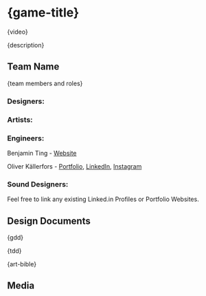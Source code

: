 # {game-title}

{video}

{description}

## Team Name

{team members and roles}
### Designers:

### Artists:

### Engineers:

Benjamin Ting - [Website](http://benjaminting.com)

Oliver Källerfors - [Portfolio](https://oliverkallerfors.wordpress.com/projects/), [LinkedIn](https://www.linkedin.com/in/oliver-källerfors-358bb21b3/), [Instagram](https://www.instagram.com/partisanprogrammer/)
 
### Sound Designers:

Feel free to link any existing Linked.in Profiles or Portfolio Websites.

## Design Documents

{gdd}

{tdd}

{art-bible}

## Media
